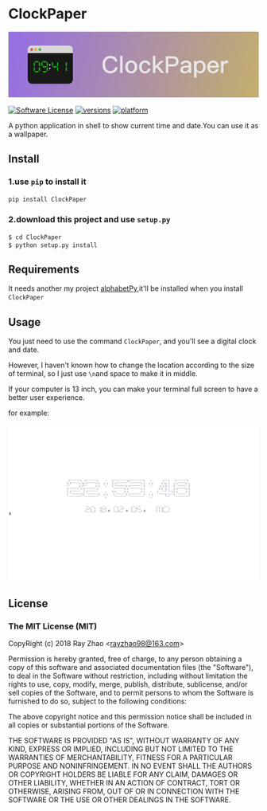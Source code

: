# ClockPaper
![](img/ClockPaperBanner.png)

[![Software License](https://img.shields.io/badge/license-MIT-brightgreen.svg)](LICENSE.txt)
[![versions](https://img.shields.io/pypi/v/ClockPaper.svg)](https://pypi.python.org/pypi/CloclPaper/1.0)
[![platform](https://img.shields.io/badge/python-3.6-green.svg)]()

A python application in shell to show current time and date.You can use it as a wallpaper.

## Install
### 1.use `pip` to install it
`pip install ClockPaper`

### 2.download this project and use `setup.py`
```shell
$ cd ClockPaper
$ python setup.py install
```

## Requirements
It needs another my project [alphabetPy](https://github.com/RayZhao1998/alphabetPy),it'll be installed when you install `ClockPaper`

## Usage
You just need to use the command `ClockPaper`, and you'll see a digital clock and date.

However, I haven't known how to change the location according to the size of terminal, so I just use `\n`and space to make it in middle.

If your computer is 13 inch, you can make your terminal full screen to have a better user experience.

for example:

![](img/example.png)

## License
### The MIT License (MIT)

CopyRight (c) 2018 Ray Zhao &lt;<a href="rayzhao98@163.com">rayzhao98@163.com</a>&gt;

Permission is hereby granted, free of charge, to any person obtaining a copy
of this software and associated documentation files (the "Software"), to deal
in the Software without restriction, including without limitation the rights
to use, copy, modify, merge, publish, distribute, sublicense, and/or sell
copies of the Software, and to permit persons to whom the Software is
furnished to do so, subject to the following conditions:

The above copyright notice and this permission notice shall be included in
all copies or substantial portions of the Software.

THE SOFTWARE IS PROVIDED "AS IS", WITHOUT WARRANTY OF ANY KIND, EXPRESS OR
IMPLIED, INCLUDING BUT NOT LIMITED TO THE WARRANTIES OF MERCHANTABILITY,
FITNESS FOR A PARTICULAR PURPOSE AND NONINFRINGEMENT. IN NO EVENT SHALL THE
AUTHORS OR COPYRIGHT HOLDERS BE LIABLE FOR ANY CLAIM, DAMAGES OR OTHER
LIABILITY, WHETHER IN AN ACTION OF CONTRACT, TORT OR OTHERWISE, ARISING FROM,
OUT OF OR IN CONNECTION WITH THE SOFTWARE OR THE USE OR OTHER DEALINGS IN
THE SOFTWARE.

